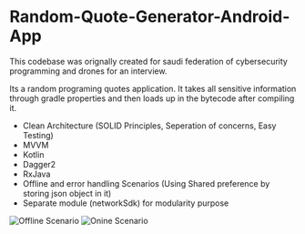 # Random-Quote-Generator-Android-App
This codebase was orignally created for saudi federation of cybersecurity programming and drones for an interview.

Its a random programing quotes application. It takes all sensitive information through gradle properties and then loads up in the bytecode after compiling it. 

 - Clean Architecture (SOLID Principles, Seperation of concerns, Easy Testing)
 - MVVM
 - Kotlin
 - Dagger2
 - RxJava
 - Offline and error handling Scenarios (Using Shared preference by storing json object in it)
 - Separate module (networkSdk) for modularity purpose
 
 ![Offline Scenario](https://i.ibb.co/mcPjRH7/Screenshot-2020-06-29-at-12-22-11-AM.png)  ![Onine Scenario](https://i.ibb.co/ZzJLLjT/Screenshot-2020-06-29-at-12-23-52-AM.png)
 
